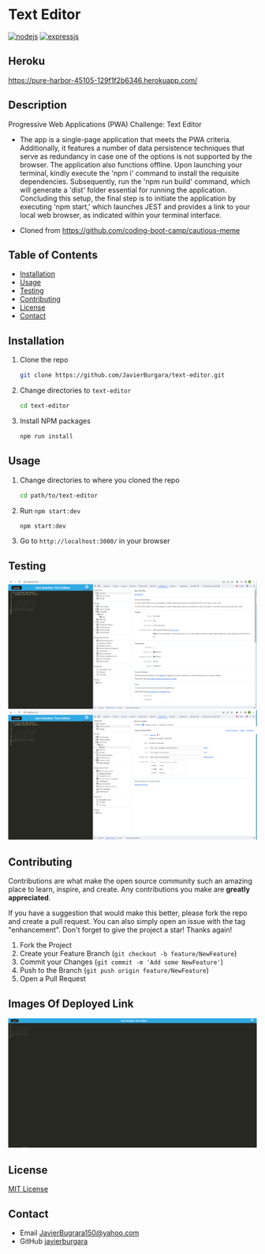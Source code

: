 # Text Editor


[![nodejs][node.js]][nodejs-url]
[![expressjs][express.js]][express-url]

</div>

## Heroku
https://pure-harbor-45105-129f1f2b6346.herokuapp.com/


## Description

Progressive Web Applications (PWA) Challenge: Text Editor

-   The app is a single-page application that meets the PWA criteria. Additionally, it features a number of data persistence techniques that serve as redundancy in case one of the options is not supported by the browser. The application also functions offline. Upon launching your terminal, kindly execute the 'npm i' command to install the requisite dependencies. Subsequently, run the 'npm run build' command, which will generate a 'dist' folder essential for running the application. Concluding this setup, the final step is to initiate the application by executing 'npm start,' which launches JEST and provides a link to your local web browser, as indicated within your terminal interface.

-   Cloned from https://github.com/coding-boot-camp/cautious-meme

## Table of Contents

-   [Installation](#installation)
-   [Usage](#usage)
-   [Testing](#testing)
-   [Contributing](#contributing)
-   [License](#license)
-   [Contact](#contact)

## Installation

1.  Clone the repo

    ```sh
    git clone https://github.com/JavierBurgara/text-editor.git
    ```

2.  Change directories to `text-editor`

    ```sh
    cd text-editor
    ```

3.  Install NPM packages

    ```sh
    npm run install
    ```

## Usage

1. Change directories to where you cloned the repo

    ```sh
    cd path/to/text-editor
    ```

2. Run `npm start:dev`

    ```sh
    npm start:dev
    ```

3. Go to `http://localhost:3000/` in your browser

## Testing
![Alt text](image-2.png)![Alt text](image-3.png)
## Contributing

Contributions are what make the open source community such an amazing place to learn, inspire, and create. Any contributions you make are **greatly appreciated**.

If you have a suggestion that would make this better, please fork the repo and create a pull request. You can also simply open an issue with the tag "enhancement".
Don't forget to give the project a star! Thanks again!

1. Fork the Project
2. Create your Feature Branch (`git checkout -b feature/NewFeature`)
3. Commit your Changes (`git commit -m 'Add some NewFeature'`)
4. Push to the Branch (`git push origin feature/NewFeature`)
5. Open a Pull Request

## Images Of Deployed Link
![Alt text](image-1.png)

## License

[MIT License](https://opensource.org/licenses/MIT)

## Contact

-   Email JavierBugrara150@yahoo.com
-   GitHub [javierburgara](https://github.com/javierburgara)

[node.js]: https://img.shields.io/badge/node.js-333?style=for-the-badge&logo=nodedotjs
[nodejs-url]: https://nodejs.org/
[mysql]: https://img.shields.io/badge/mysql-fff?style=for-the-badge&logo=mysql
[mysql-url]: https://www.mysql.com/
[express.js]: https://img.shields.io/badge/express-555?style=for-the-badge&logo=express
[express-url]: https://expressjs.com/
[handlebars.js]: https://img.shields.io/badge/handlebars-f0772b?style=for-the-badge&logo=handlebarsdotjs
[handlebars-url]: https://handlebarsjs.com/
[.env]: https://img.shields.io/badge/dotenv-000?style=for-the-badge&logo=dotenv
[.env-url]: https://www.dotenv.org/